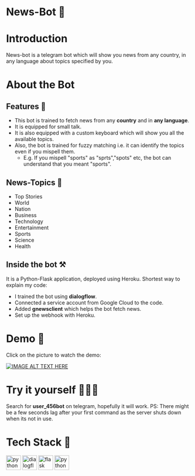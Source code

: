 # News-Bot 🤖
# Introduction 
News-bot is a telegram bot which will show you news from any country, in any language about topics specified by you.
# About the Bot
## Features 📰
* This bot is trained to fetch news from any **country** and in **any language**.
* It is equipped for small talk.
* It is also equipped with a custom keyboard which will show you all the available topics.
* Also, the bot is trained for fuzzy matching i.e. it can identify the topics even if you mispell them. 
  - E.g.  If you mispell "sports" as "sprts","spots" etc, the bot can understand that you meant "sports".
## News-Topics 📕
* Top Stories
* World
* Nation
* Business
* Technology
* Entertainment
* Sports
* Science
* Health
## Inside the bot ⚒
It is a Python-Flask application, deployed using Heroku. 
Shortest way to explain my code:
* I trained the bot using **dialogflow**.
* Connected a service account from Google Cloud to the code.
* Added **gnewsclient** which helps the bot fetch news.
* Set up the webhook with Heroku.
# Demo 🎥
Click on the picture to watch the demo:

[![IMAGE ALT TEXT HERE](https://img.youtube.com/vi/tq9lXJCJki0/0.jpg)](https://www.youtube.com/watch?v=tq9lXJCJki0)
# Try it yourself 🏃🏾‍♀️
Search for **user_456bot** on telegram, hopefully it will work. 
PS: There might be a few seconds lag after your first command as the server shuts down when its not in use.
# Tech Stack 👾

<a href="https://python.org/" title="python"><img src="https://github.com/get-icon/geticon/raw/master/icons/python.svg" alt="python" width="40px" height="40px"></a>
<a href="https://dialogflow.org/" title="python"><img src="https://github.com/get-icon/geticon/raw/master/icons/dialogflow.svg" alt="dialogflow" width="40px" height="40px"></a>
<a href="https://flask.org/" title="python"><img src="https://github.com/get-icon/geticon/raw/master/icons/flask.svg" alt="flask" width="40px" height="40px"></a>
<a href="https://heroku.org/" title="heroku"><img src="https://github.com/get-icon/geticon/raw/master/icons/heroku.svg" alt="python" width="40px" height="40px"></a>

